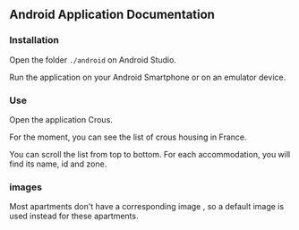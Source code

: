 ## Android Application Documentation

### Installation

Open the folder `./android` on Android Studio.

Run the application on your Android Smartphone or on an emulator device.

### Use

Open the application Crous.

For the moment, you can see the list of crous housing in France.

You can scroll the list from top to bottom.
For each accommodation, you will find its name, id and zone.

### images
Most apartments don't have a corresponding image , so a default image is used instead for these apartments.
